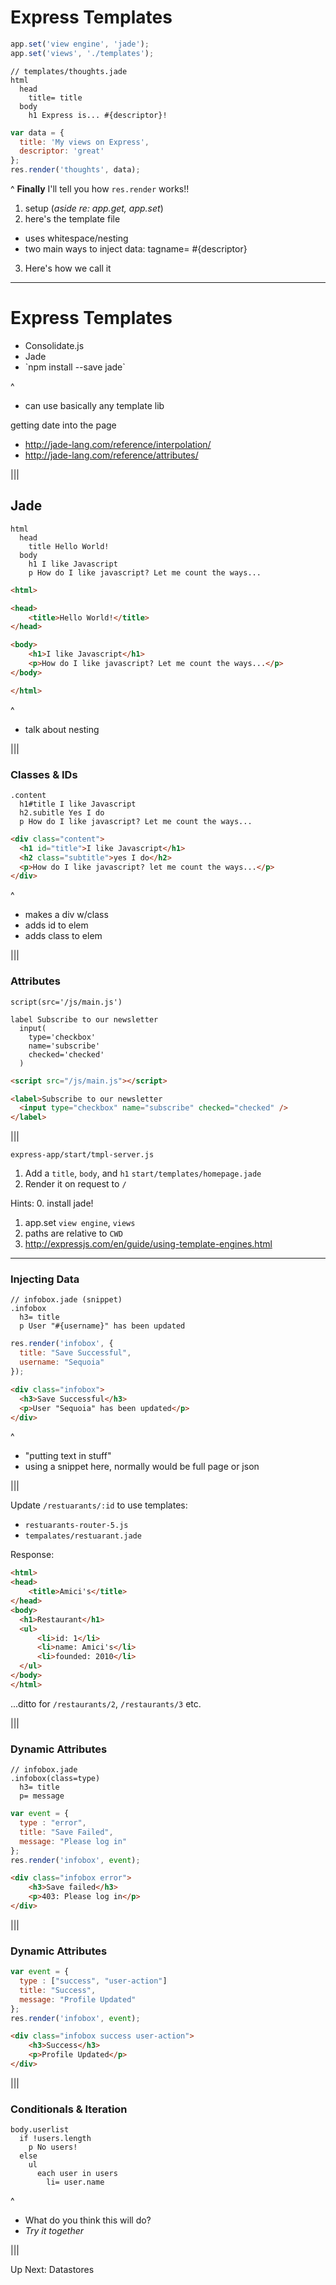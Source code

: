 # Express Templates

```js
app.set('view engine', 'jade');
app.set('views', './templates');
```
<!-- .element: class="fragment" -->

```jade
// templates/thoughts.jade
html
  head
    title= title
  body
    h1 Express is... #{descriptor}!
```
<!-- .element: class="fragment" -->

```js
var data = {
  title: 'My views on Express',
  descriptor: 'great'
};
res.render('thoughts', data);
```
<!-- .element: class="fragment" -->

^
**Finally** I'll tell you how `res.render` works!!
1. setup (*aside re: app.get, app.set*)
2. here's the template file
  - uses whitespace/nesting
  - two main ways to inject data: tagname= #{descriptor}
3. Here's how we call it 

---

# Express Templates

<ul>
  <li class="fragment">Consolidate.js</li>
  <li class="fragment">Jade</li>
  <li class="fragment">`npm install --save jade`</li>
</ul>

^
- can use basically any template lib

getting date into the page 
- http://jade-lang.com/reference/interpolation/
- http://jade-lang.com/reference/attributes/

|||

## Jade

```jade
html
  head
    title Hello World!
  body
    h1 I like Javascript
    p How do I like javascript? Let me count the ways...
```

```html
<html>

<head>
    <title>Hello World!</title>
</head>

<body>
    <h1>I like Javascript</h1>
    <p>How do I like javascript? Let me count the ways...</p>
</body>

</html>
```
<!-- .element: class="fragment" -->

^
- talk about nesting

|||

### Classes & IDs

```jade
.content
  h1#title I like Javascript
  h2.subitle Yes I do
  p How do I like javascript? Let me count the ways...
```

```html
<div class="content">
  <h1 id="title">I like Javascript</h1>
  <h2 class="subtitle">yes I do</h2>
  <p>How do I like javascript? let me count the ways...</p>
</div>
```
<!-- .element: class="fragment" -->

^
- makes a div w/class
- adds id to elem
- adds class to elem

|||

### Attributes

```jade
script(src='/js/main.js')

label Subscribe to our newsletter
  input(
    type='checkbox'
    name='subscribe'
    checked='checked'
  )
```

```html
<script src="/js/main.js"></script>

<label>Subscribe to our newsletter
  <input type="checkbox" name="subscribe" checked="checked" />
</label>
```
<!-- .element: class="fragment" -->

|||

<!-- .slide: data-state="exercise" -->
`express-app/start/tmpl-server.js`

1. Add a `title`, `body`, and `h1`
`start/templates/homepage.jade`
2. Render it on request to `/`

Hints:
0. install jade!
1. app.set `view engine`, `views`
2. paths are relative to `CWD`
3. <http://expressjs.com/en/guide/using-template-engines.html>

---

### Injecting Data

```jade
// infobox.jade (snippet)
.infobox
  h3= title
  p User "#{username}" has been updated
```

```js
res.render('infobox', {
  title: "Save Successful",
  username: "Sequoia"
});
```
<!-- .element: class="fragment" -->

```html
<div class="infobox">
  <h3>Save Successful</h3>
  <p>User "Sequoia" has been updated</p>
</div>
```
<!-- .element: class="fragment" -->

^
- "putting text in stuff"
- using a snippet here, normally would be full page or json

|||

<!-- .slide: data-state="exercise" -->

Update `/restuarants/:id` to use templates:
* `restuarants-router-5.js`
* `tempalates/restuarant.jade`

Response:
```html
<html>
<head>
    <title>Amici's</title>
</head>
<body>
  <h1>Restaurant</h1>
  <ul>
      <li>id: 1</li>
      <li>name: Amici's</li>
      <li>founded: 2010</li>
  </ul>
</body>
</html>
```

...ditto for `/restaurants/2`, `/restaurants/3` etc.

|||

### Dynamic Attributes

```jade
// infobox.jade
.infobox(class=type)
  h3= title
  p= message
```

```js
var event = {
  type : "error",
  title: "Save Failed",
  message: "Please log in"
};
res.render('infobox', event);
```
<!-- .element: class="fragment" -->

```html
<div class="infobox error">
    <h3>Save failed</h3>
    <p>403: Please log in</p>
</div>
```
<!-- .element: class="fragment" -->

|||

### Dynamic Attributes

```js
var event = {
  type : ["success", "user-action"]
  title: "Success",
  message: "Profile Updated"
};
res.render('infobox', event);
```

```html
<div class="infobox success user-action">
    <h3>Success</h3>
    <p>Profile Updated</p>
</div>
```

|||

### Conditionals & Iteration

```jade
body.userlist
  if !users.length
    p No users!
  else
    ul
      each user in users
        li= user.name
```

^
- What do you think this will do?
- *Try it together*

|||

<!-- .slide: data-state="transition" -->
Up Next: Datastores
